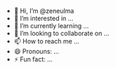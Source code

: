- 👋 Hi, I’m @zeneulma
- 👀 I’m interested in ...
- 🌱 I’m currently learning ...
- 💞️ I’m looking to collaborate on ...
- 📫 How to reach me ...
- 😄 Pronouns: ...
- ⚡ Fun fact: ...

<!---
zeneulma/zeneulma is a ✨ special ✨ repository because its `README.md` (this file) appears on your GitHub profile.
You can click the Preview link to take a look at your changes.
--->
